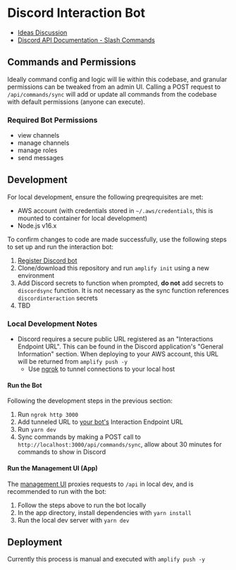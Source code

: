 # Discord Interaction Bot

- [Ideas Discussion](https://github.com/josefaidt/amplify-discord-bots/discussions/1)
- [Discord API Documentation - Slash Commands](https://discord.com/developers/docs/interactions/slash-commands)

## Commands and Permissions

Ideally command config and logic will lie within this codebase, and granular permissions can be tweaked from an admin UI. Calling a POST request to `/api/commands/sync` will add or update all commands from the codebase with default permissions (anyone can execute).

### Required Bot Permissions

- view channels
- manage channels
- manage roles
- send messages

## Development

For local development, ensure the following preqrequisites are met:

- AWS account (with credentials stored in `~/.aws/credentials`, this is mounted to container for local development)
- Node.js v16.x

To confirm changes to code are made successfully, use the following steps to set up and run the interaction bot:

1. [Register Discord bot](https://discord.com/developers/applications)
2. Clone/download this repository and run `amplify init` using a new environment
3. Add Discord secrets to function when prompted, **do not** add secrets to `discordsync` function. It is not necessary as the sync function references `discordinteraction` secrets
4. TBD

### Local Development Notes

- Discord requires a secure public URL registered as an "Interactions Endpoint URL". This can be found in the Discord application's "General Information" section. When deploying to your AWS account, this URL will be returned from `amplify push -y`
  - Use [ngrok](https://ngrok.com) to tunnel connections to your local host

#### Run the Bot

Following the development steps in the previous section:

1. Run `ngrok http 3000`
2. Add tunneled URL to [your bot's](https://discord.com/developers/applications/) Interaction Endpoint URL
3. Run `yarn dev`
4. Sync commands by making a POST call to `http://localhost:3000/api/commands/sync`, allow about 30 minutes for commands to show in Discord

#### Run the Management UI (App)

The [management UI](/app) proxies requests to `/api` in local dev, and is recommended to run with the bot:

1. Follow the steps above to run the bot locally
2. In the app directory, install dependencies with `yarn install`
3. Run the local dev server with `yarn dev`

## Deployment

Currently this process is manual and executed with `amplify push -y`
